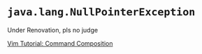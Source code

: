 # `java.lang.NullPointerException`

Under Renovation, pls no judge

[Vim Tutorial: Command Composition](ENGL3764/VimTutorial.md)
